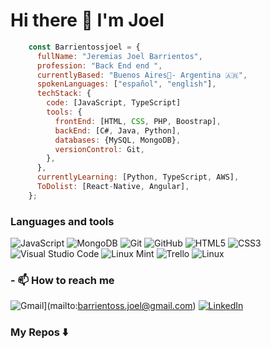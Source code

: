 # <h1 align="left"> Hi there 👋 I'm Joel</h1>

```javascript
    const Barrientossjoel = {
      fullName: "Jeremias Joel Barrientos",
      profession: "Back End end ", 
      currentlyBased: "Buenos Aires📍- Argentina 🇦🇷",
      spokenLanguages: ["español", "english"],
      techStack: {
        code: [JavaScript, TypeScript]
        tools: {
          frontEnd: [HTML, CSS, PHP, Boostrap],
          backEnd: [C#, Java, Python],
          databases: {MySQL, MongoDB},
          versionControl: Git,
        },
      },
      currentlyLearning: [Python, TypeScript, AWS],
      ToDolist: [React-Native, Angular],
    };
   ```
   
### Languages and tools
![JavaScript](https://img.shields.io/badge/Javascript-%23323330.svg?style=flat&logo=Javascript&logoColor=%23F7DF1E) ![MongoDB](https://img.shields.io/badge/MongoDB-%234ea94b.svg?style=flat&logo=MongoDB&logoColor=white) ![Git](https://img.shields.io/badge/git-%23F05033.svg?style=flat&logo=Git&logoColor=white) ![GitHub](https://img.shields.io/badge/Github-%23121011.svg?style=flat&logo=github&logoColor=white) ![HTML5](https://img.shields.io/badge/HTML5-%23E34F26.svg?style=flat&logo=HTML5&logoColor=white) ![CSS3](https://img.shields.io/badge/CSS3-%231572B6.svg?style=flat&logo=CSS3&logoColor=white) ![Visual Studio Code](https://img.shields.io/badge/Visual%20Studio%20Code-0078d7.svg?style=flat&logo=VS-Code&logoColor=white) ![Linux Mint](https://img.shields.io/badge/Linux%20Mint-87CF3E?style=flat&logo=Linux%20Mint&logoColor=white) ![Trello](https://img.shields.io/badge/Trello-%23026AA7.svg?style=flat&logo=Trello&logoColor=white) ![Linux](https://img.shields.io/badge/Linux-FCC624?style=flat&logo=Linux&logoColor=black)

### - 📫 How to reach me
![Gmail](https://img.shields.io/badge/Gmail-D14836?style=for-the-badge&logo=gmail&logoColor=white)](mailto:<barrientoss.joel@gmail.com>) 
[![LinkedIn](https://img.shields.io/badge/linkedin-%230077B5.svg?style=for-the-badge&logo=linkedin&logoColor=white)](https://https://www.linkedin.com/in/joelbarrientoss/)

### My Repos ⬇️
